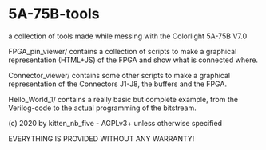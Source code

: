 # 5A-75B-tools
a collection of tools made while messing with the Colorlight 5A-75B V7.0

FPGA_pin_viewer/ contains a collection of scripts to make a graphical representation (HTML+JS) of the FPGA and show what is connected where.

Connector_viewer/ contains some other scripts to make a graphical representation of the Connectors J1-J8, the buffers and the FPGA.

Hello_World_1/ contains a really basic but complete example, from the Verilog-code to the actual programming of the bitstream.

(c) 2020 by kitten_nb_five - AGPLv3+ unless otherwise specified

EVERYTHING IS PROVIDED WITHOUT ANY WARRANTY!
